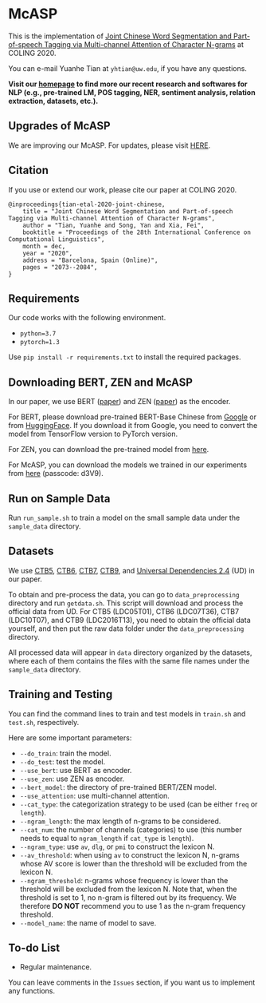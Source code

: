 # McASP

This is the implementation of [Joint Chinese Word Segmentation and Part-of-speech Tagging via Multi-channel Attention of Character N-grams](https://www.aclweb.org/anthology/2020.coling-main.187/) at COLING 2020.

You can e-mail Yuanhe Tian at `yhtian@uw.edu`, if you have any questions.


**Visit our [homepage](https://github.com/synlp/.github) to find more our recent research and softwares for NLP (e.g., pre-trained LM, POS tagging, NER, sentiment analysis, relation extraction, datasets, etc.).**

## Upgrades of McASP

We are improving our McASP. For updates, please visit [HERE](https://github.com/synlp/McASP).

## Citation

If you use or extend our work, please cite our paper at COLING 2020.

```
@inproceedings{tian-etal-2020-joint-chinese,
    title = "Joint Chinese Word Segmentation and Part-of-speech Tagging via Multi-channel Attention of Character N-grams",
    author = "Tian, Yuanhe and Song, Yan and Xia, Fei",
    booktitle = "Proceedings of the 28th International Conference on Computational Linguistics",
    month = dec,
    year = "2020",
    address = "Barcelona, Spain (Online)",
    pages = "2073--2084",
}
```

## Requirements

Our code works with the following environment.
* `python=3.7`
* `pytorch=1.3`

Use `pip install -r requirements.txt` to install the required packages.

## Downloading BERT, ZEN and McASP

In our paper, we use BERT ([paper](https://www.aclweb.org/anthology/N19-1423/)) and ZEN ([paper](https://arxiv.org/abs/1911.00720)) as the encoder.

For BERT, please download pre-trained BERT-Base Chinese from [Google](https://github.com/google-research/bert) or from [HuggingFace](https://s3.amazonaws.com/models.huggingface.co/bert/bert-base-chinese.tar.gz). If you download it from Google, you need to convert the model from TensorFlow version to PyTorch version.

For ZEN, you can download the pre-trained model from [here](https://github.com/sinovation/ZEN).

For McASP, you can download the models we trained in our experiments from [here](https://pan.baidu.com/s/1aRxpvQEntEle_yIizhvUqQ) (passcode: d3V9).

## Run on Sample Data

Run `run_sample.sh` to train a model on the small sample data under the `sample_data` directory.

## Datasets

We use [CTB5](https://catalog.ldc.upenn.edu/LDC2005T01), [CTB6](https://catalog.ldc.upenn.edu/LDC2007T36), [CTB7](https://catalog.ldc.upenn.edu/LDC2010T07), [CTB9](https://catalog.ldc.upenn.edu/LDC2016T13), and [Universal Dependencies 2.4](https://lindat.mff.cuni.cz/repository/xmlui/handle/11234/1-2988) (UD) in our paper.

To obtain and pre-process the data, you can go to `data_preprocessing` directory and run `getdata.sh`. This script will download and process the official data from UD. For CTB5 (LDC05T01), CTB6 (LDC07T36), CTB7 (LDC10T07), and CTB9 (LDC2016T13), you need to obtain the official data yourself, and then put the raw data folder under the `data_preprocessing` directory.

All processed data will appear in `data` directory organized by the datasets, where each of them contains the files with the same file names under the `sample_data` directory.

## Training and Testing

You can find the command lines to train and test models in `train.sh` and `test.sh`, respectively.

Here are some important parameters:

* `--do_train`: train the model.
* `--do_test`: test the model.
* `--use_bert`: use BERT as encoder.
* `--use_zen`: use ZEN as encoder.
* `--bert_model`: the directory of pre-trained BERT/ZEN model.
* `--use_attention`: use multi-channel attention.
* `--cat_type`: the categorization strategy to be used (can be either `freq` or `length`).
* `--ngram_length`: the max length of n-grams to be considered.
* `--cat_num`: the number of channels (categories) to use (this number needs to equal to `ngram_length` if `cat_type` is `length`).
* `--ngram_type`: use `av`, `dlg`, or `pmi` to construct the lexicon N.
* `--av_threshold`: when using `av` to construct the lexicon N, n-grams whose AV score is lower than the threshold will be excluded from the lexicon N.
* `--ngram_threshold`: n-grams whose frequency is lower than the threshold will be excluded from the lexicon N. Note that, when the threshold is set to 1, no n-gram is filtered out by its frequency. We therefore **DO NOT** recommend you to use 1 as the n-gram frequency threshold.
* `--model_name`: the name of model to save.

## To-do List

* Regular maintenance.

You can leave comments in the `Issues` section, if you want us to implement any functions.
